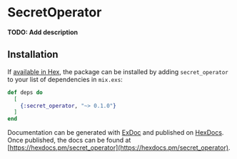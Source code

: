 # SecretOperator

**TODO: Add description**

## Installation

If [available in Hex](https://hex.pm/docs/publish), the package can be installed
by adding `secret_operator` to your list of dependencies in `mix.exs`:

```elixir
def deps do
  [
    {:secret_operator, "~> 0.1.0"}
  ]
end
```

Documentation can be generated with [ExDoc](https://github.com/elixir-lang/ex_doc)
and published on [HexDocs](https://hexdocs.pm). Once published, the docs can
be found at [https://hexdocs.pm/secret_operator](https://hexdocs.pm/secret_operator).

